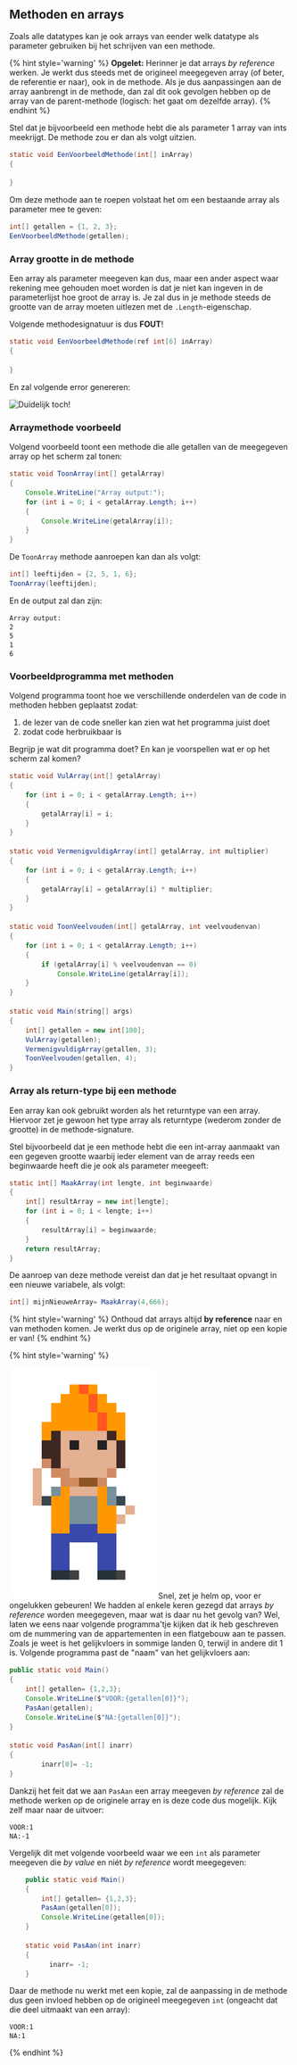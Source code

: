 ## Methoden en arrays

Zoals alle datatypes kan je ook arrays van eender welk datatype als parameter gebruiken bij het schrijven van een methode.

{% hint style='warning' %}
**Opgelet:**
Herinner je dat arrays *by reference* werken. Je werkt dus steeds met de origineel meegegeven array (of beter, de referentie er naar), ook in de methode. Als je dus aanpassingen aan de array aanbrengt in de methode, dan zal dit ook gevolgen hebben op de array van de parent-methode (logisch: het gaat om dezelfde array).
{% endhint %}

Stel dat je bijvoorbeeld een methode hebt die als parameter 1 array van ints meekrijgt. De methode zou er dan als volgt uitzien.

```java
static void EenVoorbeeldMethode(int[] inArray)
{
 
}
```

Om deze methode aan te roepen volstaat het om een bestaande array als parameter mee te geven:

```java
int[] getallen = {1, 2, 3};
EenVoorbeeldMethode(getallen);
```

### Array grootte in de methode
Een array als parameter meegeven kan dus, maar een ander aspect waar rekening mee gehouden moet worden is dat je niet kan ingeven in de parameterlijst hoe groot de array is. Je zal dus in je methode steeds de grootte van de array moeten uitlezen met de ``.Length``-eigenschap.

Volgende methodesignatuur is dus **FOUT**!

```java 
static void EenVoorbeeldMethode(ref int[6] inArray)
{
 
}
```
En zal volgende error genereren:

![Duidelijk toch!](../assets/5_arrays/arrays3.png)

### Arraymethode voorbeeld

Volgend voorbeeld toont een methode die alle getallen van de meegegeven array op het scherm zal tonen:

```java
static void ToonArray(int[] getalArray)
{
    Console.WriteLine("Array output:");
    for (int i = 0; i < getalArray.Length; i++)
    {
        Console.WriteLine(getalArray[i]);
    }
}
```


De ``ToonArray`` methode aanroepen kan dan als volgt:

```java
int[] leeftijden = {2, 5, 1, 6};
ToonArray(leeftijden);
``` 
En de output zal dan zijn:

<!---{line-numbers:false}--->
```
Array output:
2
5
1
6
```

### Voorbeeldprogramma met methoden
Volgend programma toont hoe we verschillende onderdelen van de code in methoden hebben geplaatst zodat:

1. de lezer van de code sneller kan zien wat het programma juist doet
2. zodat code herbruikbaar is

Begrijp je wat dit programma doet? En kan je voorspellen wat er op het scherm zal komen? 

```java
static void VulArray(int[] getalArray)
{
    for (int i = 0; i < getalArray.Length; i++)
    {
        getalArray[i] = i;
    }
}

static void VermenigvuldigArray(int[] getalArray, int multiplier)
{
    for (int i = 0; i < getalArray.Length; i++)
    {
        getalArray[i] = getalArray[i] * multiplier;
    }
}

static void ToonVeelvouden(int[] getalArray, int veelvoudenvan)
{
    for (int i = 0; i < getalArray.Length; i++)
    {
        if (getalArray[i] % veelvoudenvan == 0)
            Console.WriteLine(getalArray[i]);
    }
}

static void Main(string[] args)
{
    int[] getallen = new int[100];
    VulArray(getallen);
    VermenigvuldigArray(getallen, 3);
    ToonVeelvouden(getallen, 4);
} 
```

### Array als return-type bij een methode

Een array kan ook gebruikt worden als het returntype van een array. Hiervoor zet je gewoon het type array als returntype (wederom zonder de grootte) in de methode-signature.

Stel bijvoorbeeld dat je een methode hebt die een int-array aanmaakt van een gegeven grootte waarbij ieder element van de array reeds een beginwaarde heeft die je ook als parameter meegeeft:

```java
static int[] MaakArray(int lengte, int beginwaarde)
{
    int[] resultArray = new int[lengte];
    for (int i = 0; i < lengte; i++)
    {
        resultArray[i] = beginwaarde;
    }
    return resultArray;
}
```
De aanroep van deze methode vereist dan dat je het resultaat opvangt in een nieuwe variabele, als volgt:

```java
int[] mijnNieuweArray= MaakArray(4,666);
```

{% hint style='warning' %}
Onthoud dat arrays altijd **by reference** naar en van methoden komen. Je werkt dus op de originele array, niet op een kopie er van!
{% endhint %}

<!---NOBOOKSTART--->
{% hint style='warning' %}
<!---NOBOOKEND--->
<!---{aside}--->
<!--- {float:right, width:50%} --->
![](../assets/attention.png)
Snel, zet je helm op, voor er ongelukken gebeuren! We hadden al enkele keren gezegd dat arrays *by reference* worden meegegeven, maar wat is daar nu het gevolg van? Wel, laten we eens naar volgende programma'tje kijken dat ik heb geschreven om de nummering van de appartementen in een flatgebouw aan te passen. Zoals je weet is het gelijkvloers in sommige landen 0, terwijl in andere dit 1 is. Volgende programma past de "naam" van het gelijkvloers aan:

```java
public static void Main()
{
    int[] getallen= {1,2,3};
    Console.WriteLine($"VOOR:{getallen[0]}");
    PasAan(getallen);
    Console.WriteLine($"NA:{getallen[0]}");
}

static void PasAan(int[] inarr)
{
        inarr[0]= -1;
}
```

Dankzij het feit dat we aan ``PasAan`` een array meegeven *by reference* zal de methode werken op de originele array en is deze code dus mogelijk. Kijk zelf maar naar de uitvoer:

```text
VOOR:1
NA:-1
```

Vergelijk dit met volgende voorbeeld waar we een ``int`` als parameter meegeven die *by value* en niét *by reference* wordt meegegeven:

```java
	public static void Main()
	{
		int[] getallen= {1,2,3};
		PasAan(getallen[0]);
		Console.WriteLine(getallen[0]);
	}
	
	static void PasAan(int inarr)
	{
	      inarr= -1;
	}
```

Daar de methode nu werkt met een kopie, zal de aanpassing in de methode dus geen invloed hebben op de origineel meegegeven ``int`` (ongeacht dat die deel uitmaakt van een array):

```text
VOOR:1
NA:1
```
<!---{/aside}--->
<!---NOBOOKSTART--->
{% endhint %}
<!---NOBOOKEND--->